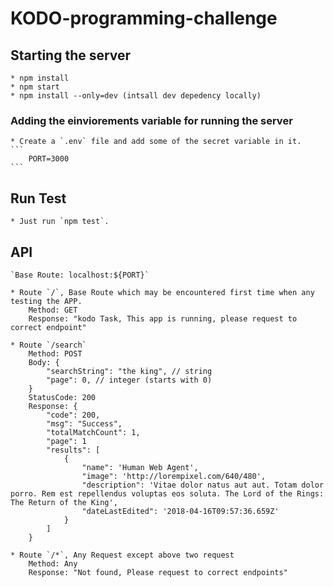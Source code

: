 # KODO-programming-challenge

## Starting the server
    * npm install
    * npm start
    * npm install --only=dev (intsall dev depedency locally)

### Adding the einviorements variable for running the server

    * Create a `.env` file and add some of the secret variable in it.
    ```
        PORT=3000
    ``` 

## Run Test
    * Just run `npm test`.

## API

    `Base Route: localhost:${PORT}`

    * Route `/`, Base Route which may be encountered first time when any testing the APP.
        Method: GET
        Response: "kodo Task, This app is running, please request to correct endpoint"
    
    * Route `/search`
        Method: POST
        Body: {
            "searchString": "the king", // string
            "page": 0, // integer (starts with 0)
        }
        StatusCode: 200
        Response: {
            "code": 200,
            "msg": "Success",
            "totalMatchCount": 1,
            "page": 1
            "results": [
                {
                    "name": 'Human Web Agent',
                    "image": 'http://lorempixel.com/640/480',
                    "description": 'Vitae dolor natus aut aut. Totam dolor porro. Rem est repellendus voluptas eos soluta. The Lord of the Rings: The Return of the King',
                    "dateLastEdited": '2018-04-16T09:57:36.659Z'
                }
            ]
        }
    
    * Route `/*`, Any Request except above two request
        Method: Any
        Response: "Not found, Please request to correct endpoints"